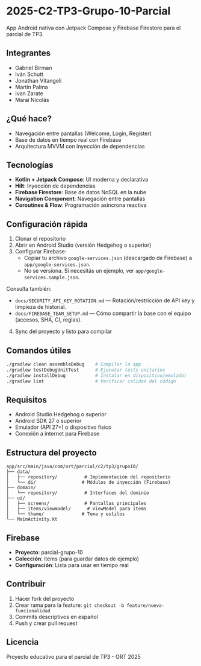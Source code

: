 # 2025-C2-TP3-Grupo-10-Parcial

App Android nativa con Jetpack Compose y Firebase Firestore para el parcial de TP3.

## Integrantes
- Gabriel Birman
- Iván Schutt
- Jonathan Vitangeli
- Martin Palma
- Ivan Zarate
- Marai Nicolás

## ¿Qué hace?
- Navegación entre pantallas (Welcome, Login, Register)
- Base de datos en tiempo real con Firebase
- Arquitectura MVVM con inyección de dependencias

## Tecnologías
- **Kotlin + Jetpack Compose**: UI moderna y declarativa
- **Hilt**: Inyección de dependencias
- **Firebase Firestore**: Base de datos NoSQL en la nube
- **Navigation Component**: Navegación entre pantallas
- **Coroutines & Flow**: Programación asíncrona reactiva

## Configuración rápida
1. Clonar el repositorio
2. Abrir en Android Studio (versión Hedgehog o superior)
3. Configurar Firebase:
   - Copiar tu archivo `google-services.json` (descargado de Firebase) a `app/google-services.json`.
   - No se versiona. Si necesitás un ejemplo, ver `app/google-services.sample.json`.

Consulta también:
- `docs/SECURITY_API_KEY_ROTATION.md` — Rotación/restricción de API key y limpieza de historial.
- `docs/FIREBASE_TEAM_SETUP.md` — Cómo compartir la base con el equipo (accesos, SHA, CI, reglas).
4. Sync del proyecto y listo para compilar

## Comandos útiles
```bash
./gradlew clean assembleDebug    # Compilar la app
./gradlew testDebugUnitTest      # Ejecutar tests unitarios
./gradlew installDebug           # Instalar en dispositivo/emulador
./gradlew lint                   # Verificar calidad del código
```

## Requisitos
- Android Studio Hedgehog o superior
- Android SDK 27 o superior
- Emulador (API 27+) o dispositivo físico
- Conexión a internet para Firebase

## Estructura del proyecto
```
app/src/main/java/com/ort/parcial/c2/tp3/grupo10/
├── data/
│   ├── repository/          # Implementación del repositorio
│   └── di/                 # Módulos de inyección (Firebase)
├── domain/
│   └── repository/          # Interfaces del dominio
├── ui/
│   ├── screens/             # Pantallas principales
│   ├── items/viewmodel/      # ViewModel para items
│   └── theme/              # Tema y estilos
└── MainActivity.kt
```

## Firebase
- **Proyecto**: parcial-grupo-10
- **Colección**: items (para guardar datos de ejemplo)
- **Configuración**: Lista para usar en tiempo real

## Contribuir
1. Hacer fork del proyecto
2. Crear rama para la feature: `git checkout -b feature/nueva-funcionalidad`
3. Commits descriptivos en español
4. Push y crear pull request

## Licencia
Proyecto educativo para el parcial de TP3 - ORT 2025
